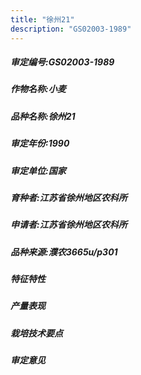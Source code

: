 ```yaml
---
title: "徐州21"
description: "GS02003-1989"
---
```

##### 审定编号:GS02003-1989

##### 作物名称:小麦

##### 品种名称:徐州21

##### 审定年份:1990

##### 审定单位:国家

##### 育种者:江苏省徐州地区农科所

##### 申请者:江苏省徐州地区农科所

##### 品种来源:濮农3665u/p301

##### 特征特性


##### 产量表现


##### 栽培技术要点


##### 审定意见

